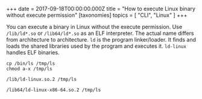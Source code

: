 +++
date = 2017-09-18T00:00:00.000Z
title = "How to execute Linux binary without execute permission"
[taxonomies]
topics = [ "CLI", "Linux" ]
+++

You can execute a binary in Linux without the execute permission. Use `/lib/ld*.so`  or `/lib64/ld*.so` as an ELF interpreter. The actual name differs from architecture to architecture. `ld` is the program linker/loader. It finds and loads the shared libraries used by the program and executes it. `ld-linux` handles ELF binaries.

```
cp /bin/ls /tmp/ls
chmod a-x /tmp/ls
```

```
/lib/ld-linux.so.2 /tmp/ls
```

```
/lib64/ld-linux-x86-64.so.2 /tmp/ls
```


